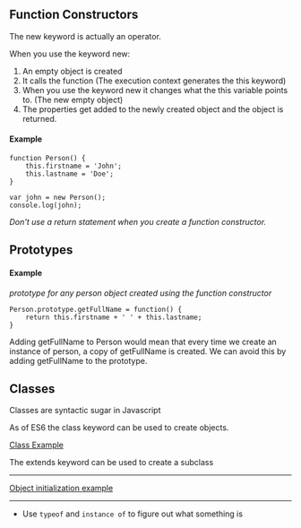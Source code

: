 ## Function Constructors

The new keyword is actually an operator.

When you use the keyword new:

1. An empty object is created
2. It calls the function (The execution context generates the this keyword)
3. When you use the keyword new it changes what the this variable points to. (The new empty object)
4. The properties get added to the newly created object and the object is returned.

#### Example

```javascript=
function Person() {
    this.firstname = 'John';
    this.lastname = 'Doe';
}

var john = new Person();
console.log(john);
```

*Don't use a return statement when you create a function constructor.*

## Prototypes

#### Example

*prototype for any person object created using the function constructor*
```javascript=
Person.prototype.getFullName = function() {
    return this.firstname + ' ' + this.lastname;
}
```

Adding getFullName to Person would mean that every time we create an instance of person, a copy of getFullName is created. We can avoid this by adding getFullName to the prototype.

## Classes

Classes are syntactic sugar in Javascript

As of ES6 the class keyword can be used to create objects.

[Class Example](https://github.com/robin-mckenna/slp-javascript/blob/robin/6/parts-51-60/js/class-example.js)

The extends keyword can be used to create a subclass

---

[Object initialization example](https://github.com/robin-mckenna/slp-javascript/blob/robin/6/parts-51-60/js/initialization.js)

---

- Use `typeof` and `instance of` to figure out what something is
